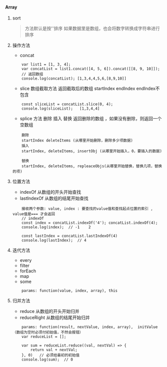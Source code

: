 #### Array

1. sort 
    > 方法默认是按''排序 如果数据里是数组，也会将数字转换成字符串进行排序

2. 操作方法

   - concat 
    ```
        var list1 = [1, 3, 4];
        var concatList = list1.concat([4, 5, 6]).concat([[8, 9, 10]]);
        // 返回数组
        console.log(concatList); [1,3,4,4,5,6,[8,9,10]]

    ```
   - slice 数组截取方法  返回截取后的数组 startIndex endIndex endIndex不包含
    ```
        const sliceList = concatList.slice(0, 4);
        console.log(sliceList);   [1,3,4,4]
    ```

    - splice 方法  删除 插入 替换  返回删除的数组 ，如果没有删除，则返回一个空数组
    ```
        删除
        startIndex deleteItems (从哪里开始删除，删除多少项数据)
        插入
        startIndex, deleteItems, insertObj (从哪里开始插入，0，要插入的数据)

        替换
        startIndex, deleteItems, repleaceObjs(从哪里开始替换，替换几项，替换的项)
    ```
3. 位置方法

    - indexOf  从数组的开头开始查找
    - lastIndexOf  从数组的结尾开始查找
    ```
        接收两个参数: value, index : 要查找的value值和查找起点位置的索引 , value值是=== 才会返回
        // indexOf
        const index = concatList.indexOf('4'); concatList.indexOf(4);   
        console.log(index);  // -1    2 

        const lastIndex = concatList.lastIndexOf(4)
        console.log(lastIndex);  // 4

    ```
4. 迭代方法
    - every
    - filter
    - forEach
    - map
    - some
    ```
        params: function(value, index, array), this
    ```
5. 归并方法
    - reduce 从数组的开头开始归并
    - reduceRight  从数组的结尾开始归并

    ```
        params: function(result, nextValue, index, array),  initValue（数组为空时必须付初始值，不然会报错）
        var reduceList = [];

        var sum = reduceList.reduce((val, nextVal) => {
            return val + nextVal;
        }, 0)   // 必须给最初的初始值
        console.log(sum);  // 0
    ``` 

